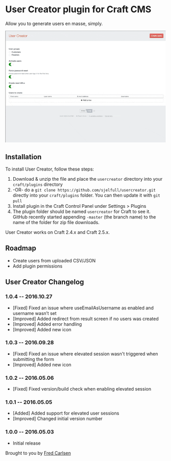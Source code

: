 # User Creator plugin for Craft CMS

Allow you to generate users en masse, simply.

![Screenshot](usercreator/resources/screenshots/creating.gif)

## Installation

To install User Creator, follow these steps:

1. Download & unzip the file and place the `usercreator` directory into your `craft/plugins` directory
2.  -OR- do a `git clone https://github.com/sjelfull/usercreator.git` directly into your `craft/plugins` folder.  You can then update it with `git pull`
3. Install plugin in the Craft Control Panel under Settings > Plugins
4. The plugin folder should be named `usercreator` for Craft to see it.  GitHub recently started appending `-master` (the branch name) to the name of the folder for zip file downloads.

User Creator works on Craft 2.4.x and Craft 2.5.x.

## Roadmap

* Create users from uploaded CSV/JSON
* Add plugin permissions

## User Creator Changelog

### 1.0.4 -- 2016.10.27

* [Fixed] Fixed an issue where useEmailAsUsername as enabled and username wasn’t set
* [Improved] Added redirect from result screen if no users was created
* [Improved] Added error handling
* [Improved] Added new icon

### 1.0.3 -- 2016.09.28

* [Fixed] Fixed an issue where elevated session wasn't triggered when submitting the form
* [Improved] Added new icon

### 1.0.2 -- 2016.05.06

* [Fixed] Fixed version/build check when enabling elevated session

### 1.0.1 -- 2016.05.05

* [Added] Added support for elevated user sessions
* [Improved] Changed initial version number

### 1.0.0 -- 2016.05.03

* Initial release

Brought to you by [Fred Carlsen](http://sjelfull.no)
